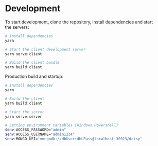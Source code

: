 # Development

To start development, clone the repository, install dependencies and start the servers:

```bash
# Install dependencies
yarn

# Start the client development server
yarn serve:client

# Build the client bundle
yarn build:client
```

Production build and startup:

```bash
# Install dependencies
yarn

# Build the client
yarn build:client

# Start the server
yarn serve:server
```

```bash
# Setting environment variables (Windows Powershell)
$env:ACCESS_PASSWORD="admin"
$env:ACCESS_USERNAME="admin1234"
$env:MONGO_URI="mongodb://dbUser:dbUPass@localhost:30023/daisy"
```